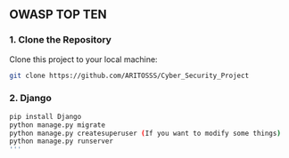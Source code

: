 ## OWASP TOP TEN

### 1. Clone the Repository

Clone this project to your local machine:
```bash
git clone https://github.com/ARITOSSS/Cyber_Security_Project
```

### 2. Django
```bash
pip install Django
python manage.py migrate
python manage.py createsuperuser (If you want to modify some things)
python manage.py runserver
'''



